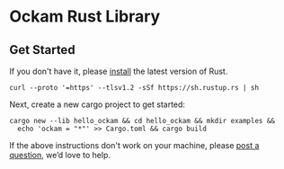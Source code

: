 # Ockam Rust Library

## Get Started

If you don't have it, please [install](https://www.rust-lang.org/tools/install) the latest version of Rust.

```
curl --proto '=https' --tlsv1.2 -sSf https://sh.rustup.rs | sh
```

Next, create a new cargo project to get started:

```
cargo new --lib hello_ockam && cd hello_ockam && mkdir examples &&
  echo 'ockam = "*"' >> Cargo.toml && cargo build
```

If the above instructions don't work on your machine, please [post a question](https://github.com/build-trust/ockam/discussions), we’d love to help.
